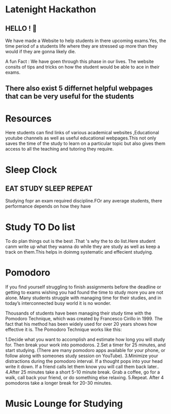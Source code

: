 # Latenight Hackathon
## HELLO ! 🐬
We have made a Website to help students in there upcoming exams.Yes, the time period of a students life where they are stressed up more than they would if they are gonna likely die.

A fun Fact : We have goen through this phase in our lives.
The website consits of tips and tricks on how the student would be able to ace in their exams.
## There also exist 5 differnet helpful webpages that can be very useful for the students
# Resources 
Here students can find links of various academical websites ,Educational youtube channels as well as useful educational webpages.This not only saves the time of the study to learn on a particular topic but also gives them access to all the teaching and tutoring they require.


# Sleep Clock
## EAT STUDY SLEEP REPEAT
Studying fopr an exam required discipline.FOr any average students, there performance depends on how they have 
# Study TO Do list
To do plan things out is the best .That 's why the to do list.Here student canm write up what they wanna do while they are study as well as keep a track on them.This helps in doinmg systematic and effecient studying.
# Pomodoro
If you find yourself struggling to finish assignments before the deadline or getting to exams wishing you had found the time to study more you are not alone. Many students struggle with managing time for their studies, and in today’s interconnected busy world it is no wonder.

Thousands of students have been managing their study time with the Pomodoro Technique, which was created by Francesco Cirillo in 1999. The fact that his method has been widely used for over 20 years shows how effective it is.
The Pomodoro Technique works like this:

1.Decide what you want to accomplish and estimate how long you will study for. Then break your work into pomodoros.
2.Set a timer for 25 minutes, and start studying. (There are many pomodoro apps available for your phone, or follow along with someones study session on YouTube).
3.Minimize your distractions during the pomodoro interval. If a thought pops into your head write it down. If a friend calls let them know you will call them back later.. 
4.After 25 minutes take a short 5-10 minute break. Grab a coffee, go for a walk, call back your friend, or do something else relaxing.
5.Repeat. After 4 pomodoros take a longer break for 20-30 minutes.
# Music Lounge for Studying
